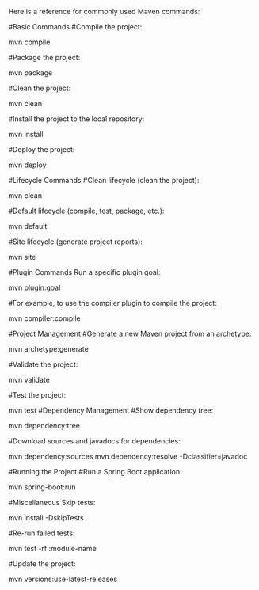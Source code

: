 
Here is a reference for commonly used Maven commands:

#Basic Commands
#Compile the project:
      
mvn compile


#Package the project:
      
mvn package


#Clean the project:
      
mvn clean

#Install the project to the local repository:
      
mvn install

#Deploy the project:
      
mvn deploy

#Lifecycle Commands
#Clean lifecycle (clean the project):
      
mvn clean

#Default lifecycle (compile, test, package, etc.):
      
mvn default

#Site lifecycle (generate project reports):
      
mvn site

#Plugin Commands
Run a specific plugin goal:
      
mvn plugin:goal

#For example, to use the compiler plugin to compile the project:
      
mvn compiler:compile

#Project Management
#Generate a new Maven project from an archetype:
      
mvn archetype:generate

#Validate the project:
      
mvn validate

#Test the project:
      
mvn test
#Dependency Management
#Show dependency tree:
      
mvn dependency:tree

#Download sources and javadocs for dependencies:
      
mvn dependency:sources
mvn dependency:resolve -Dclassifier=javadoc

#Running the Project
#Run a Spring Boot application:
      
mvn spring-boot:run

#Miscellaneous
Skip tests:
      
mvn install -DskipTests

#Re-run failed tests:
      
mvn test -rf :module-name

#Update the project:
      
mvn versions:use-latest-releases

